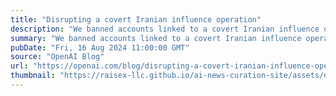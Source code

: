 ```yaml
---
title: "Disrupting a covert Iranian influence operation"
description: "We banned accounts linked to a covert Iranian influence operation using ChatGPT to generate website and social media content focused on multiple topics, including the U.S. presidential campaign. We have seen no indication that this content reached a meaningful audience."
summary: "We banned accounts linked to a covert Iranian influence operation using ChatGPT to generate website and social media content focused on multiple topics, including the U.S. presidential campaign. We have seen no indication that this content reached a meaningful audience."
pubDate: "Fri, 16 Aug 2024 11:00:00 GMT"
source: "OpenAI Blog"
url: "https://openai.com/blog/disrupting-a-covert-iranian-influence-operation"
thumbnail: "https://raisex-llc.github.io/ai-news-curation-site/assets/openai_logo.png"
---
```


